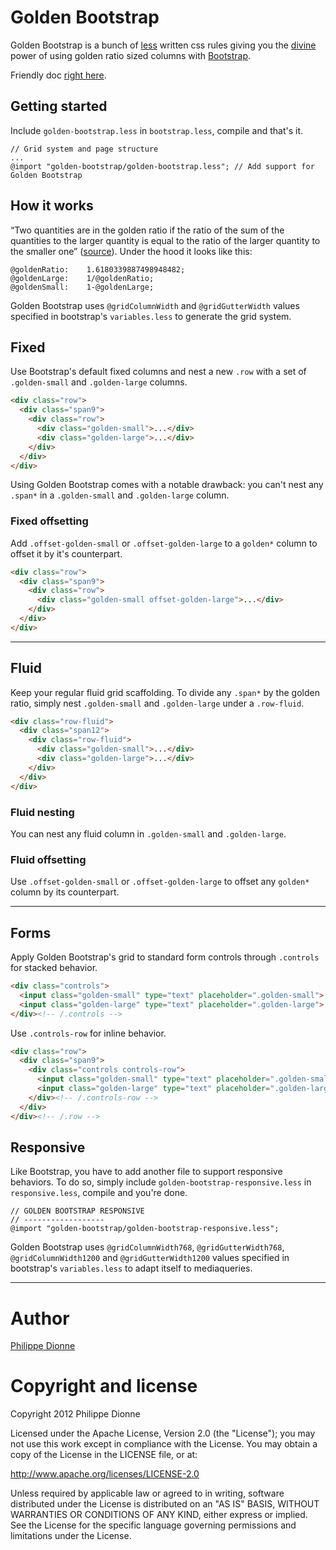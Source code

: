 # Golden Bootstrap
Golden Bootstrap is a bunch of [less](http://lesscss.org/) written css rules giving you the [divine](http://en.wikipedia.org/wiki/Sacred_geometry) power of using golden ratio sized columns with [Bootstrap](http://twitter.github.com/bootstrap).

Friendly doc [right here](http://phildionne.github.com/golden-bootstrap).

## Getting started
Include `golden-bootstrap.less` in `bootstrap.less`, compile and that's it.

```
// Grid system and page structure
...
@import "golden-bootstrap/golden-bootstrap.less"; // Add support for Golden Bootstrap
```

## How it works
“Two quantities are in the golden ratio if the ratio of the sum of the quantities to the larger quantity is equal to the ratio of the larger quantity to the smaller one” ([source](http://en.wikipedia.org/wiki/Golden_ratio)). Under the hood it looks like this:

```
@goldenRatio:    1.6180339887498948482;
@goldenLarge:    1/@goldenRatio;
@goldenSmall:    1-@goldenLarge;
```

Golden Bootstrap uses `@gridColumnWidth` and `@gridGutterWidth` values specified in bootstrap's `variables.less` to generate the grid system.

## Fixed
Use Bootstrap's default fixed columns and nest a new `.row` with a set of `.golden-small` and `.golden-large` columns.

```html
<div class="row">
  <div class="span9">
    <div class="row">
      <div class="golden-small">...</div>
      <div class="golden-large">...</div>
    </div>
  </div>
</div>
```

Using Golden Bootstrap comes with a notable drawback: you can't nest any `.span*` in a `.golden-small` and `.golden-large` column.

### Fixed offsetting
Add `.offset-golden-small` or `.offset-golden-large` to a `golden*` column to offset it by it's counterpart.

```html
<div class="row">
  <div class="span9">
    <div class="row">
      <div class="golden-small offset-golden-large">...</div>
    </div>
  </div>
</div>
```

---

## Fluid
Keep your regular fluid grid scaffolding. To divide any `.span*` by the golden ratio, simply nest `.golden-small` and `.golden-large` under a `.row-fluid`.

```html
<div class="row-fluid">
  <div class="span12">
    <div class="row-fluid">
      <div class="golden-small">...</div>
      <div class="golden-large">...</div>
    </div>
  </div>
</div>
```

### Fluid nesting
You can nest any fluid column in `.golden-small` and `.golden-large`.

### Fluid offsetting
Use `.offset-golden-small` or `.offset-golden-large` to offset any `golden*` column by its counterpart.

---

## Forms
Apply Golden Bootstrap's grid to standard form controls through `.controls` for stacked behavior.

```html
<div class="controls">
  <input class="golden-small" type="text" placeholder=".golden-small">
  <input class="golden-large" type="text" placeholder=".golden-large">
</div><!-- /.controls -->
```

Use `.controls-row` for inline behavior.

```html
<div class="row">
  <div class="span9">
    <div class="controls controls-row">
      <input class="golden-small" type="text" placeholder=".golden-small">
      <input class="golden-large" type="text" placeholder=".golden-large">
    </div><!-- /.controls-row -->
  </div>
</div><!-- /.row -->
```

## Responsive
Like Bootstrap, you have to add another file to support responsive behaviors. To do so, simply include `golden-bootstrap-responsive.less` in `responsive.less`, compile and you're done.

```
// GOLDEN BOOTSTRAP RESPONSIVE
// ------------------ 
@import "golden-bootstrap/golden-bootstrap-responsive.less";
```

Golden Bootstrap uses `@gridColumnWidth768`, `@gridGutterWidth768`, `@gridColumnWidth1200` and `@gridGutterWidth1200` values specified in bootstrap's `variables.less` to adapt itself to mediaqueries.

---

# Author
[Philippe Dionne](http://phildionne.com)

# Copyright and license

Copyright 2012 Philippe Dionne

Licensed under the Apache License, Version 2.0 (the "License"); you may not use this work except in compliance with the License. You may obtain a copy of the License in the LICENSE file, or at:

http://www.apache.org/licenses/LICENSE-2.0

Unless required by applicable law or agreed to in writing, software distributed under the License is distributed on an "AS IS" BASIS, WITHOUT WARRANTIES OR CONDITIONS OF ANY KIND, either express or implied. See the License for the specific language governing permissions and limitations under the License.
